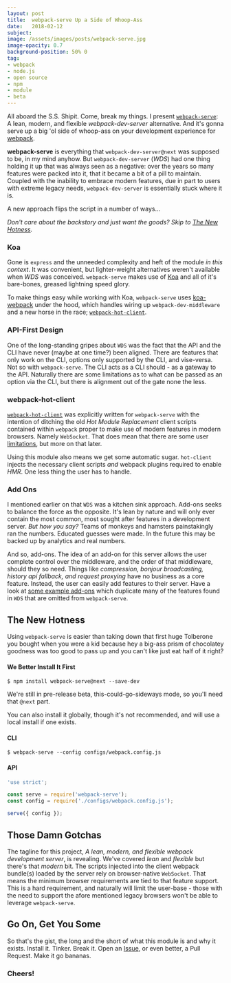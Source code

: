 ```yaml
---
layout: post
title:  webpack-serve Up a Side of Whoop-Ass
date:   2018-02-12
subject:
image: /assets/images/posts/webpack-serve.jpg
image-opacity: 0.7
background-position: 50% 0
tag:
- webpack
- node.js
- open source
- npm
- module
- beta
---
```


All aboard the S.S. Shipit. Come, break my things. I present 
[`webpack-serve`](https://github.com/webpack-contrib/webpack-serve): 
A lean, modern, and flexible _webpack-dev-server_ alternative. And it's 
gonna serve up a big 'ol side of whoop-ass on your development experience for 
[webpack](https://webpack.js.org).

<!-- more -->

**webpack-serve** is everything that `webpack-dev-server@next` was supposed to be,
in my mind anyhow. But `webpack-dev-server` (_WDS_) had one thing holding it up
that was always seen as a negative: over the years so many features were packed
into it, that it became a bit of a pill to maintain. Coupled with the inability
to embrace modern features, due in part to users with extreme legacy needs,
`webpack-dev-server` is essentially stuck where it is.

A new approach flips the script in a number of ways...

_Don't care about the backstory and just want the goods? Skip to
[The New Hotness](#the-new-hotness)._

### Koa

Gone is `express` and the unneeded complexity and heft of the module _in this
context_. It was convenient, but lighter-weight alternatives weren't available
when _WDS_ was conceived. `webpack-serve` makes use of [Koa](http://koajs.com/)
and all of it's bare-bones, greased lightning speed glory.

To make things easy while working with Koa, `webpack-serve` uses
[koa-webpack](https://github.com/webpack-contrib/webpack-hot-client) under the
hood, which handles wiring up `webpack-dev-middleware` and a new horse in the
race; [`webpack-hot-client`](#webpack-hot-client).

### API-First Design

One of the long-standing gripes about `WDS` was the fact that the API and the
CLI have never (maybe at one time?) been aligned. There are features that only
work on the CLI, options only supported by the CLI, and vise-versa. Not so with
`webpack-serve`. The CLI acts as a CLI should - as a gateway to the API.
Naturally there are some limitations as to what can be passed as an option via
the CLI, but there is alignment out of the gate none the less.

### webpack-hot-client

[`webpack-hot-client`](https://github.com/webpack-contrib/webpack-hot-client)
was explicitly written for `webpack-serve` with the intention of ditching the
old _Hot Module Replacement_ client scripts contained within `webpack` proper to
make use of modern features in modern browsers. Namely `WebSocket`. That does
mean that there are some user [limitations](#those-damn-gotchas), but more on that later.

Using this module also means we get some automatic sugar. `hot-client` injects
the necessary client scripts _and_ webpack plugins required to enable _HMR_. One
less thing the user has to handle.

### Add Ons

I mentioned earlier on that `WDS` was a kitchen sink approach.
Add-ons seeks to balance the force as the opposite. It's lean by nature and will
only ever contain the most common, most sought after features in a development
server. _But how you say?_ Teams of monkeys and hamsters painstakingly ran the
numbers. Educated guesses were made. In the future this may be backed up by
analytics and real numbers.

And so, add-ons. The idea of an add-on for this server allows the user complete
control over the middleware, and the order of that middleware, should they so need.
Things like _compression, bonjour broadcasting, history api fallback, and request
proxying_ have no business as a core feature. Instead, the user can easily add
features to their server. Have a look at
[some example add-ons](https://github.com/webpack-contrib/webpack-serve/tree/master/docs/addons)
which duplicate many of the features found in `WDS` that are omitted from
`webpack-serve`.

## The New Hotness

Using `webpack-serve` is easier than taking down that first huge Tolberone you
bought when you were a kid because hey a big-ass prism of chocolatey goodness
was too good to pass up and you can't like just eat half of it right?

#### We Better Install It First

```console
$ npm install webpack-serve@next --save-dev
```

We're still in pre-release beta, this-could-go-sideways mode, so you'll need
that `@next` part.

You can also install it globally, though it's not recommended, and will use a
local install if one exists.

#### CLI

```console
$ webpack-serve --config configs/webpack.config.js
```

#### API

```js
'use strict';

const serve = require('webpack-serve');
const config = require('./configs/webpack.config.js');

serve({ config });
```

## Those Damn Gotchas

The tagline for this project, _A lean, modern, and flexible webpack
development server_, is revealing. We've covered _lean_ and _flexible_ but
there's that _modern_ bit. The scripts injected into the client webpack bundle(s)
loaded by the server rely on browser-native `WebSocket`. That means the minimum
browser requirements are tied to that feature support. This is a hard requirement,
and naturally will limit the user-base - those with the need to support the afore
mentioned legacy browsers won't be able to leverage `webpack-serve`.

## Go On, Get You Some

So that's the gist, the long and the short of what this module is and why it
exists. Install it. Tinker. Break it. Open an
[Issue](https://github.com/webpack-contrib/webpack-serve/issues), or even better,
a Pull Request. Make it go bananas.

### Cheers!